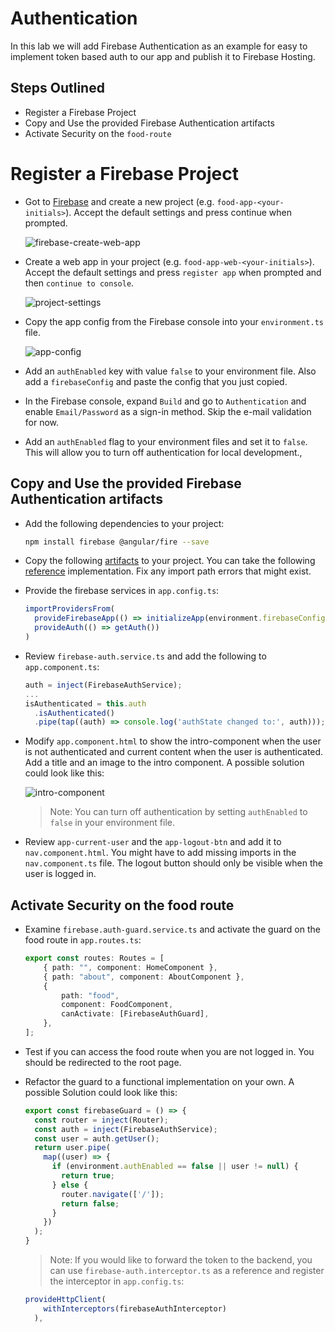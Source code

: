 # Authentication

In this lab we will add Firebase Authentication as an example for easy to implement token based auth to our app and publish it to Firebase Hosting.

## Steps Outlined

- Register a Firebase Project
- Copy and Use the provided Firebase Authentication artifacts
- Activate Security on the `food-route`

# Register a Firebase Project

-   Got to [Firebase](https://console.firebase.google.com/) and create a new project (e.g. `food-app-<your-initials>`). Accept the default settings and press continue when prompted.

    ![firebase-create-web-app](_images/create-app.png)

-   Create a web app in your project (e.g. `food-app-web-<your-initials>`). Accept the default settings and press `register app` when prompted and then `continue to console`.

    ![project-settings](_images/project-settings.png)

-   Copy the app config from the Firebase console into your `environment.ts` file.

    ![app-config](_images/app-config.png)

-   Add an `authEnabled` key with value `false` to your environment file. Also add a `firebaseConfig` and paste the config that you just copied.

-   In the Firebase console, expand `Build` and go to `Authentication` and enable `Email/Password` as a sign-in method. Skip the e-mail validation for now.

- Add an `authEnabled` flag to your environment files and set it to `false`. This will allow you to turn off authentication for local development.,

## Copy and Use the provided Firebase Authentication artifacts

-   Add the following dependencies to your project:

    ```bash
    npm install firebase @angular/fire --save
    ```

-   Copy the following [artifacts](./auth-artifacts/) to your project. You can take the following [reference](/demos/09-securing-publishing/securing-publishing/) implementation. Fix any import path errors that might exist.

-   Provide the firebase services in `app.config.ts`:

    ```typescript
    importProvidersFrom(
      provideFirebaseApp(() => initializeApp(environment.firebaseConfig)),
      provideAuth(() => getAuth())
    )
    ```

-   Review `firebase-auth.service.ts` and add the following to `app.component.ts`:

    ```typescript
    auth = inject(FirebaseAuthService);
    ...
    isAuthenticated = this.auth
      .isAuthenticated()
      .pipe(tap((auth) => console.log('authState changed to:', auth)));
    ```

-   Modify `app.component.html` to show the intro-component when the user is not authenticated and current content when the user is authenticated. Add a title and an image to the intro component. A possible solution could look like this:

    ![intro-component](_images/intro.png)

    > Note: You can turn off authentication by setting `authEnabled` to `false` in your environment file.

-   Review `app-current-user` and the `app-logout-btn` and add it to `nav.component.html`. You might have to add missing imports in the `nav.component.ts` file. The logout button should only be visible when the user is logged in.

## Activate Security on the food route

- Examine `firebase.auth-guard.service.ts` and activate the guard on the food route in `app.routes.ts`:

  ```typescript
  export const routes: Routes = [
      { path: "", component: HomeComponent },
      { path: "about", component: AboutComponent },
      {
          path: "food",
          component: FoodComponent,
          canActivate: [FirebaseAuthGuard],
      },
  ];
  ```

- Test if you can access the food route when you are not logged in. You should be redirected to the root page.

- Refactor the guard to a functional implementation on your own. A possible Solution could look like this:

  ```typescript
  export const firebaseGuard = () => {
    const router = inject(Router);
    const auth = inject(FirebaseAuthService);
    const user = auth.getUser();
    return user.pipe(
      map((user) => {
        if (environment.authEnabled == false || user != null) {
          return true;
        } else {
          router.navigate(['/']);
          return false;
        }
      })
    );
  }
  ```

  > Note: If you would like to forward the token to the backend, you can use `firebase-auth.interceptor.ts` as a reference and register the interceptor in `app.config.ts`:

  ```typescript
  provideHttpClient(
      withInterceptors(firebaseAuthInterceptor)
    ),
  ```